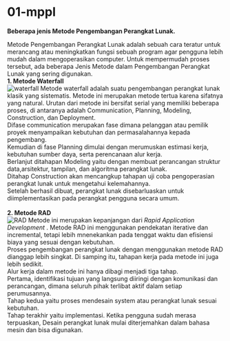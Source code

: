 # 01-mppl
**Beberapa jenis Metode Pengembangan Perangkat Lunak.**

Metode Pengembangan Perangkat Lunak adalah sebuah cara teratur untuk merancang atau meningkatkan fungsi sebuah program agar pengguna lebih mudah dalam mengoperasikan computer.
Untuk mempermudah proses tersebut, ada beberapa Jenis Metode dalam Pengembangan Perangkat Lunak yang sering digunakan. <br />
**1. Metode Waterfall**<br />
![waterfall](https://user-images.githubusercontent.com/75562356/135086720-44194d80-75d1-49bb-9616-70e00ae4498b.png)
Metode waterfall adalah suatu pengembangan perangkat lunak klasik yang sistematis. Metode ini merupakan metode tertua karena sifatnya yang natural. Urutan dari metode ini bersifat serial yang memiliki beberapa proses, di antaranya adalah Communication, Planning, Modeling, Construction, dan Deployment.<br />
Difase communication merupakan fase dimana pelanggan atau pemilik proyek menyampaikan kebutuhan dan permasalahannya kepada pengembang.<br />
Kemudian di fase Planning dimulai dengan merumuskan estimasi kerja, kebutuhan sumber daya, serta perencanaan alur kerja.<br />
Berlanjut ditahapan Modeling yaitu dengan membuat perancangan struktur data,arsitektur, tampilan, dan algoritma perangkat lunak.<br />
Ditahap Construction akan mencangkup tahapan uji coba pengoperasian perangkat lunak untuk mengetahui kelemahannya.<br />
Setelah berhasil dibuat, perangkat lunak disebarluaskan untuk diimplementasikan pada perangkat pengguna secara umum.<br />
 <br />
**2. Metode RAD**<br />
![RAD](https://user-images.githubusercontent.com/75562356/135092038-06fe9914-44ec-45f7-9e9e-eeda7df8b3a4.png)
Metode ini merupakan kepanjangan dari *Rapid Application Development* . Metode RAD ini menggunakan pendekatan iterative dan incremental, tetapi lebih mnenekankan pada tenggat waktu dan efisiensi biaya yang sesuai dengan kebutuhan. <br />
Proses pengembangan perangkat lunak dengan menggunakan metode RAD dianggap lebih singkat. Di samping itu, tahapan kerja pada metode ini juga lebih sedikit. <br />
Alur kerja dalam metode ini hanya dibagi menjadi tiga tahap. <br />
Pertama, identifikasi tujuan yang langsung diiringi dengan komunikasi dan perancangan, dimana seluruh pihak terlibat aktif dalam setiap perumusannya. <br />
Tahap kedua yaitu proses mendesain system atau perangkat lunak sesuai kebutuhan. <br />
Tahap terakhir yaitu implementasi. Ketika pengguna sudah merasa terpuaskan, Desain perangkat lunak mulai diterjemahkan dalam bahasa mesin dan bisa digunakan.<br />

